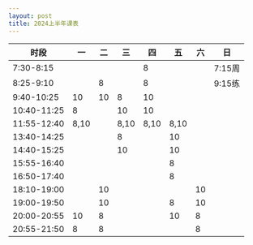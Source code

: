 ```yaml
---
layout: post
title: 2024上半年课表
---
```


| 时段        | 一   | 二   | 三   | 四   | 五   | 六   | 日     |
| ----------- | ---- | ---- | ---- | ---- | ---- | ---- | ------ |
| 7:30-8:15   |      |      |      | 8    |      |      | 7:15周 |
| 8:25-9:10   |      | 8    |      | 8    |      |      | 9:15练 |
| 9:40-10:25  | 10   | 10   | 8    | 10   |      |      |        |
| 10:40-11:25 | 8    |      | 10   | 10   |      |      |        |
| 11:55-12:40 | 8,10 |      | 8,10 | 8,10 | 8,10 |      |        |
| 13:40-14:25 |      |      | 8    |      | 10   |      |        |
| 14:40-15:25 |      |      | 10   |      | 10   |      |        |
| 15:55-16:40 |      |      |      |      | 8    |      |        |
| 16:50-17:40 |      |      |      |      | 8    |      |        |
| 18:10-19:00 |      | 10   |      |      |      | 10   |        |
| 19:00-19:50 |      | 10   |      |      | 8    | 10   |        |
| 20:00-20:55 | 10   | 8    |      |      | 10   | 8    |        |
| 20:55-21:50 | 8    | 8    |      |      |      | 8    |        |

